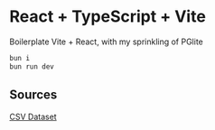 # React + TypeScript + Vite

Boilerplate Vite + React, with my sprinkling of PGlite

```bash
bun i
bun run dev
```

## Sources
[CSV Dataset](https://www.kaggle.com/datasets/atharvasoundankar/futuristic-smart-city-citizen-activity-dataset?resource=download)